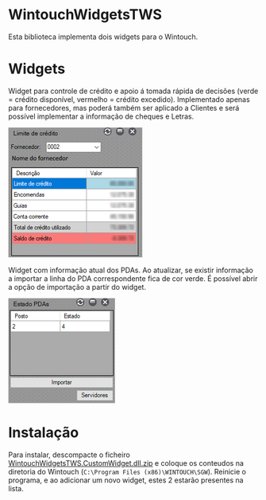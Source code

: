 # WintouchWidgetsTWS
Esta biblioteca implementa dois widgets para o Wintouch.

# Widgets

Widget para controle de crédito e apoio á tomada rápida de decisões (verde = crédito disponível, vermelho = crédito excedido).
Implementado apenas para fornecedores, mas poderá também ser aplicado a Clientes e será possível implementar a informação de cheques e Letras.

![Limite crédito](https://github.com/miguelfazenda/WintouchWidgetsTWS/raw/master/screenshot-limiteCredito.png)

Widget com informação atual dos PDAs.
Ao atualizar, se existir informação a importar a linha do PDA correspondente fica de cor verde.
É possível abrir a opção de importação a partir do widget.

![Estado PDAs](https://github.com/miguelfazenda/WintouchWidgetsTWS/raw/master/screenshot-estadoPDAs.png)

# Instalação
Para instalar, descompacte o ficheiro [WintouchWidgetsTWS.CustomWidget.dll.zip](https://github.com/miguelfazenda/WintouchWidgetsTWS/releases/download/release/WintouchWidgetsTWS.CustomWidget.dll.zip) e coloque os conteudos na diretoria do Wintouch (`C:\Program Files (x86)\WINTOUCH\SGW`). Reinicie o programa, e ao adicionar um novo widget, estes 2 estarão presentes na lista.
